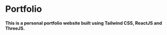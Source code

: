 # Portfolio
#### This is a personal portfolio website built using Tailwind CSS, ReactJS and ThreeJS. 

